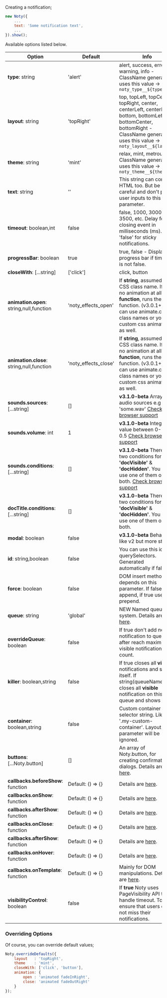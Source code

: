 Creating a notification;

```javascript
new Noty({
    ...
    text: 'Some notification text',
    ...
}).show();
```

Available options listed below.

| Option | Default | Info |
| --- | --- | --- |
| **type**: string | 'alert' | alert, success, error, warning, info - ClassName generator uses this value → `noty_type__${type}` |
| **layout**: string | 'topRight' | top, topLeft, topCenter, topRight, center, centerLeft, centerRight, bottom, bottomLeft, bottomCenter, bottomRight - ClassName generator uses this value → `noty_layout__${layout}` |
| **theme**: string | 'mint' | relax, mint, metroui - ClassName generator uses this value → `noty_theme__${theme}` |
| **text**: string |  '' | This string can contain HTML too. But be careful and don't pass user inputs to this parameter. |
| **timeout**: boolean,int | false | false, 1000, 3000, 3500, etc. Delay for closing event in milliseconds (ms). Set 'false' for sticky notifications. |
| **progressBar**: boolean | true | true, false - Displays a progress bar if timeout is not false. |
| **closeWith**: [...string] | ['click'] | click, button |
| **animation.open**: string,null,function | 'noty_effects_open' | If **string**, assumed to be CSS class name. If **null**, no animation at all. If **function**, runs the function. (v3.0.1+) You can use animate.css class names or your custom css animations as well. |
| **animation.close**: string,null,function | 'noty_effects_close' | If **string**, assumed to be CSS class name. If **null**, no animation at all. If **function**, runs the function. (v3.0.1+) You can use animate.css class names or your custom css animations as well. |
| **sounds.sources**: [...string] | [] | **v3.1.0-beta** Array of audio sources e.g 'some.wav' [Check browser support](http://caniuse.com/#search=audio) |
| **sounds.volume**: int | 1 | **v3.1.0-beta** Integer value between 0-1 e.g 0.5 [Check browser support](http://caniuse.com/#search=audio) |
| **sounds.conditions**: [...string] | [] | **v3.1.0-beta** There are two conditions for now: **'docVisible'** & **'docHidden'**. You can use one of them or both. [Check browser support](http://caniuse.com/#search=audio) |
| **docTitle.conditions**: [...string] | [] | **v3.1.0-beta** There are two conditions for now: **'docVisible'** & **'docHidden'**. You can use one of them or both. |
| **modal**: boolean | false | **v3.1.0-beta** Behaves like v2 but more stable |
| **id**: string,boolean | false | You can use this id with querySelectors. Generated automatically if false. |
| **force**: boolean | false | DOM insert method depends on this parameter. If false uses append, if true uses prepend. |
| **queue**: string | 'global' | NEW Named queue system. Details are [here](api.md). |
| **overrideQueue**: boolean | false | If true don't add new notification to queue after reach maximum visible notification count. |
| **killer**: boolean,string | false | If true closes all **visible** notifications and shows itself. If string(queueName) closes all **visible** notification on this queue and shows itself. |
| **container**: boolean,string | false | Custom container selector string. Like '.my-custom-container'. Layout parameter will be ignored. |
| **buttons**: [...Noty.button] | [] | An array of Noty.button, for creating confirmation dialogs. Details are [here](confirm.md). |
| **callbacks.beforeShow**: function | Default: () => {} | Details are [here](api.md). |
| **callbacks.onShow**: function | Default: () => {} | Details are [here](api.md). |
| **callbacks.afterShow**: function | Default: () => {} | Details are [here](api.md). |
| **callbacks.onClose**: function | Default: () => {} | Details are [here](api.md). |
| **callbacks.afterShow**: function | Default: () => {} | Details are [here](api.md). |
| **callbacks.onHover**: function | Default: () => {} | Details are [here](api.md). |
| **callbacks.onTemplate**: function | Default: () => {} | Mainly for DOM manipulations. Details are [here](api.md). |
| **visibilityControl**: boolean | false | If **true** Noty uses PageVisibility API to handle timeout. To ensure that users do not miss their notifications. |

### Overriding Options

Of course, you can override default values;

```javascript
Noty.overrideDefaults({
    layout   : 'topRight',
    theme    : 'mint',
    closeWith: ['click', 'button'],
    animation: {
        open : 'animated fadeInRight',
        close: 'animated fadeOutRight'
    }
});
```
